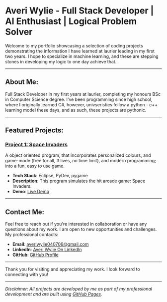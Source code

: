 # Averi Wylie - Full Stack Developer | AI Enthusiast | Logical Problem Solver

Welcome to my portfolio showcasing a selection of coding projects demonstrating the information I have learned at laurier leading in my first two years. I hope to specialize in machine learning, and these are stepping stones in developing my logic to one day achieve that.

---

## About Me:

Full Stack Developer in my first years at laurier, completing my honours BSc in Computer Science degree. I've been programming since high school, where I originally learned C#, however, univseristies follow a python - c++ learning model these days, and as such, these projects are pythonic. 

---

## Featured Projects:

### [Project 1: Space Invaders](https://github.com/AveriWylie/project1)
A object oriented program, that incorporates personalized colours, and game-mode (free for all, 3 lives, no time limit), and modern programming; into a fun, easy to use game. 


- **Tech Stack**: Eclipse, PyDev, pygame
- **Description**: This program simulates the hit arcade game: Space Invaders.
- **Demo**: [Live Demo](https://yourprojectdemo.com)

---

## Contact Me:

Feel free to reach out if you're interested in collaboration or have any questions about my work. I am open to new opportunities and challenges. My professional contacts: 

- **Email**: [averiwylie040706@gmail.com](mailto:averiwylie040706@gmail.com)
- **LinkedIn**: [Averi Wylie On LinkedIn]((https://www.linkedin.com/in/averi-wylie-64963a33a/))
- **GitHub**: [GitHub Profile]((https://github.com/AveriWylie))

---

Thank you for visiting and appreciating my work. I look forward to connecting with you!

---

*Disclaimer: All projects are developed by me as part of my professional development and are built using [GitHub Pages](https://pages.github.com/).*

